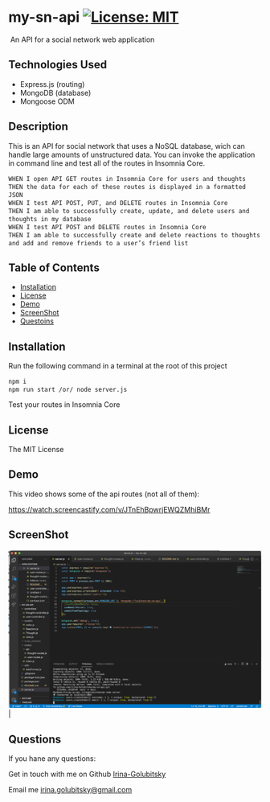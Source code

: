 # my-sn-api [![License: MIT](https://img.shields.io/badge/License-MIT-yellow.svg)](https://opensource.org/licenses/MIT)
​
An API for a social network web application
​
## Technologies Used

* Express.js (routing)
* MongoDB (database)
* Mongoose ODM

## Description 

 This is an API for social network that uses a NoSQL database, wich can handle large amounts of unstructured data. You can invoke the application in command line and test all of the routes in Insomnia Core.


```
WHEN I open API GET routes in Insomnia Core for users and thoughts
THEN the data for each of these routes is displayed in a formatted JSON
WHEN I test API POST, PUT, and DELETE routes in Insomnia Core
THEN I am able to successfully create, update, and delete users and thoughts in my database
WHEN I test API POST and DELETE routes in Insomnia Core
THEN I am able to successfully create and delete reactions to thoughts and add and remove friends to a user’s friend list
```
## Table of Contents 
- [Installation](#installation)
- [License](#license)
- [Demo](#demo)
- [ScreenShot](#screenshot)
- [Questoins](#questions)

## Installation
Run the following command in a terminal at the root of this project
``` 
npm i
npm run start /or/ node server.js
```
Test your routes in Insomnia Core


## License 
  
  The MIT License

## Demo

This video shows some of the api routes (not all of them):
  
 https://watch.screencastify.com/v/JTnEhBpwrjEWQZMhiBMr

## ScreenShot
  
   ![alt text](screenShot.png)|  
   
## Questions
If you hane any questions:
  
  Get in touch with me on Github [Irina-Golubitsky](https://github.com/Irina-Golubitsky)
  
  Email me irina.golubitsky@gmail.com
